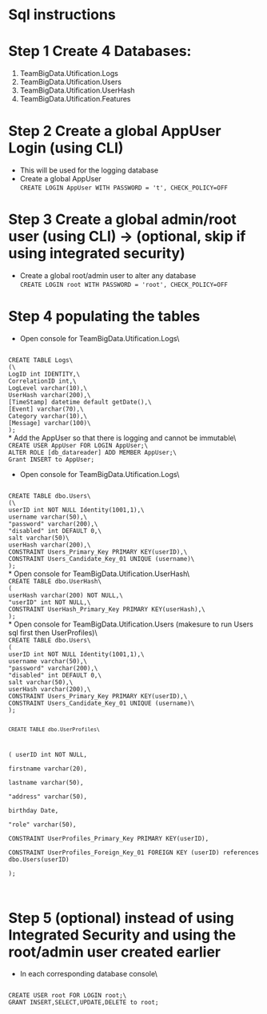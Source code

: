 # Sql instructions
# Step 1 Create 4 Databases:
1. TeamBigData.Utification.Logs
2. TeamBigData.Utification.Users
2. TeamBigData.Utification.UserHash
2. TeamBigData.Utification.Features
# Step 2 Create a global AppUser Login (using CLI)
* This will be used for the logging database 
* Create a global AppUser\
```CREATE LOGIN AppUser WITH PASSWORD = 't', CHECK_POLICY=OFF```
# Step 3 Create a global admin/root user (using CLI) -> (optional, skip if using integrated security)
* Create a global root/admin user to alter any database\
```CREATE LOGIN root WITH PASSWORD = 'root', CHECK_POLICY=OFF```
# Step 4 populating the tables
* Open console for TeamBigData.Utification.Logs\
<code>
CREATE TABLE Logs\
(\
LogID int IDENTITY,\
CorrelationID int,\
LogLevel varchar(10),\
UserHash varchar(200),\
[TimeStamp] datetime default getDate(),\
[Event] varchar(70),\
Category varchar(10),\
[Message] varchar(100)\
);
</code>
* Add the AppUser so that there is logging and cannot be immutable\
<code>
CREATE USER AppUser FOR LOGIN AppUser;\
ALTER ROLE [db_datareader] ADD MEMBER AppUser;\
Grant INSERT to AppUser;
</code>

* Open console for TeamBigData.Utification.Logs\
<code>
CREATE TABLE dbo.Users\
(\
userID int NOT NULL Identity(1001,1),\
username varchar(50),\
"password" varchar(200),\
"disabled" int DEFAULT 0,\
salt varchar(50)\
userHash varchar(200),\
CONSTRAINT Users_Primary_Key PRIMARY KEY(userID),\
CONSTRAINT Users_Candidate_Key_01 UNIQUE (username)\
);
</code>
* Open console for TeamBigData.Utification.UserHash\
<code>
CREATE TABLE dbo.UserHash\
(
userHash varchar(200) NOT NULL,\
"userID" int NOT NULL,\
CONSTRAINT UserHash_Primary_Key PRIMARY KEY(userHash),\
);
</code>
* Open console for TeamBigData.Utification.Users (makesure to run Users sql first then UserProfiles)\
<code>
CREATE TABLE dbo.Users\
(
userID int NOT NULL Identity(1001,1),\
username varchar(50),\
"password" varchar(200),\
"disabled" int DEFAULT 0,\
salt varchar(50),\
userHash varchar(200),\
CONSTRAINT Users_Primary_Key PRIMARY KEY(userID),\
CONSTRAINT Users_Candidate_Key_01 UNIQUE (username)\
);

    CREATE TABLE dbo.UserProfiles\
(
userID int NOT NULL,\
firstname varchar(20),\
lastname varchar(50),\
"address" varchar(50),\
birthday Date,\
"role" varchar(50),\
CONSTRAINT UserProfiles_Primary_Key PRIMARY KEY(userID),\
CONSTRAINT UserProfiles_Foreign_Key_01 FOREIGN KEY (userID) references dbo.Users(userID)\
);

</code>

# Step 5 (optional) instead of using Integrated Security and using the root/admin user created earlier
* In each corresponding database console\
<code>
CREATE USER root FOR LOGIN root;\
GRANT INSERT,SELECT,UPDATE,DELETE to root;
</code>